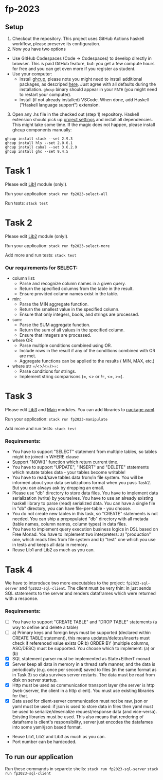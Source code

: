# fp-2023

## Setup
1. Checkout the repository. This project uses GitHub Actions haskell workflow,
please preserve its configuration.
2. Now you have two options
  - Use GitHub Codespaces (Code -> Codespaces) to develop directly in browser. This is paid
  GitHub feature, but: you get a few compute hours for free and you can get even more if you
  register as student.
  - Use your computer:
    - Install [ghcup](https://www.haskell.org/ghcup/), please note you might need to install
      additional packages, as descriped [here](https://www.haskell.org/ghcup/install/). Just agree
      with all defaults during the installation. `ghcup` binary should appear in your `PATH` (you
      might need to restart your computer).
    - Install (if not already installed) VSCode. When done, add Haskell ("Haskell language support")
      extension.
3. Open any .hs file in the checked out (step 1) repository. Haskell extension should pick up
[project settings](.vscode/settings.json) and install all dependencies. This might take some
time. If the magic does not happen, please install ghcup components manually:

```
ghcup install stack --set 2.9.3
ghcup install hls --set 2.0.0.1
ghcup install cabal --set 3.6.2.0
ghcup install ghc --set 9.4.5
```

# Task 1

Please edit [Lib1](src/Lib1.hs) module (only!).

Run your application: `stack run fp2023-select-all`

Run tests: `stack test`

# Task 2

Please edit [Lib2](src/Lib2.hs) module (only!).

Run your application: `stack run fp2023-select-more`

Add more and run tests: `stack test`

### Our requirements for SELECT:

 - column list:
   - Parse and recognize column names in a given query.
   - Return the specified columns from the table in the result.
   - Ensure provided column names exist in the table.
 - min:
   - Parse the MIN aggregate function.
   - Return the smallest value in the specified column.
   - Ensure that only integers, bools, and strings are processed.
 - sum:
   - Parse the SUM aggregate function.
   - Return the sum of all values in the specified column.
   - Ensure that integers are processed.
 - where OR:
   - Parse multiple conditions combined using OR.
   - Include rows in the result if any of the conditions combined with OR are met.
   - Aggregate functions can be applied to the results ( MIN, MAX, etc.)
 - where str =/<>/<=/>=:
   - Parse conditions for strings.
   - Implement string comparisons (=, <> or !=, <=, >=).

# Task 3

Please edit [Lib3](src/Lib3.hs) and [Main](app3/Main.hs) modules. You can add libraries to [package.yaml](package.yaml).

Run your application: `stack run fp2023-manipulate`

Add more and run tests: `stack test`

### Requirements:

 - You have to support "SELECT" statement from multiple tables, so tables might be joined in WHERE clause
 - Support "NOW()" function which return current time.
 - You have to support "UPDATE", "INSERT" and "DELETE" statements which mutate tables data - your tables become writable!
 - You have to read/save tables data from/in file system. You will be informed about your data serializations format when you pass Task2. But you can always ask by dropping an email.
 - Please use "db" directory to store data files. You have to implement data serialization (write) by yourselves. You have to use an already existing haskell library to parse (read) serialized data. You can have a single file in "db" directory, you can have file-per-table - you choose.
 - You do not create new tables in this task, so "CREATE" statements is not needed. You can ship a prepopulated "db" directory with all metada (table names, column names, column types) in data files.
 - You have to implement query execution business logics in DSL based on Free Monad. You have to implement two interpreters: a) "production" one, which reads files from file system and b) "test" one which you use in tests and keeps all data in memory.
 - Reuse Lib1 and Lib2 as much as you can. 


 # Task 4

 We have to intoroduce two more executables to the project: `fp2023-sql-server` and `fp2023-sql-client`.
 The client must be very thin: in just sends SQL statements to the server and renders dataframes which were returned with a response.

 ### Requirements:
 - [ ] You have to support "CREATE TABLE" and "DROP TABLE" statements (a way to define and delete a table)
 - [ ] a) Primary keys and foreign keys must be supported (declared within CREATE TABLE statement), this means updates/deletes/inserts must check if referenced value exists OR b) ORDER BY (multiple columns, ASC/DESC) must be supported. You choose which to implement: (a) or (b)
 - [x] SQL statement parser must be implemented as State+EitherT monad
 - [x] Server keep all data in memory in a thread safe manner, and the data is periodically (e.g. once per second) saved to files (in the same format as in Task 3) so data survives server restarts. The data must be read from disk on server startup.
 - [x] Http must be used as communication transport layer (the server is http (web-)server, the client in a http client). You must use existing libraries for that.
 - [x] Data used for client-server communication must not be raw, json or yaml must be used: if json is used to store data in files then yaml must be used to serialize/deserialize request/response data (and vice-versa). Existing libraries must be used. This also means that rendering of dataframe is client's responsibility, server just encodes the datafames into some yaml/json based format.
 - Reuse Lib1, Lib2 and Lib3 as much as you can.
 - Port number can be hardcoded.

 ## To run our application
 Run these commands in separete shells:
 `stack run fp2023-sql-server`
 `stack run fp2023-sql-client`